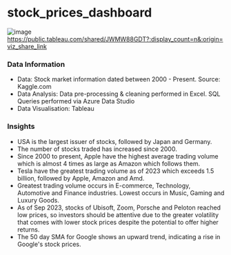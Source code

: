 # stock_prices_dashboard

![image](https://github.com/nasrin-h/stock_prices_dashboard/assets/136613366/29d4a63d-b741-4e59-b568-05482a161099)
https://public.tableau.com/shared/JWMW88GDT?:display_count=n&:origin=viz_share_link

### Data Information 
* Data: Stock market information dated between 2000 - Present. Source: Kaggle.com
* Data Analysis: Data pre-processing & cleaning performed in Excel. SQL Queries performed via Azure Data Studio
* Data Visualisation: Tableau
  
### Insights 
* USA is the largest issuer of stocks, followed by Japan and Germany. 
* The number of stocks traded has increased since 2000. 
* Since 2000 to present, Apple have the highest average trading volume which is almost 4 times as large as Amazon which follows them. 
* Tesla have the greatest trading volume as of 2023 which exceeds 1.5 billion, followed by Apple, Amazon and Amd.
* Greatest trading volume occurs in E-commerce, Technology, Automotive and Finance industries. Lowest occurs in Music, Gaming and Luxury Goods. 
* As of Sep 2023, stocks of Ubisoft, Zoom, Porsche and Peloton reached low prices, so investors should be attentive due to the greater volatility that comes with lower stock prices despite the potential to offer higher returns.
* The 50 day SMA for Google shows an upward trend, indicating a rise in Google's stock prices.
